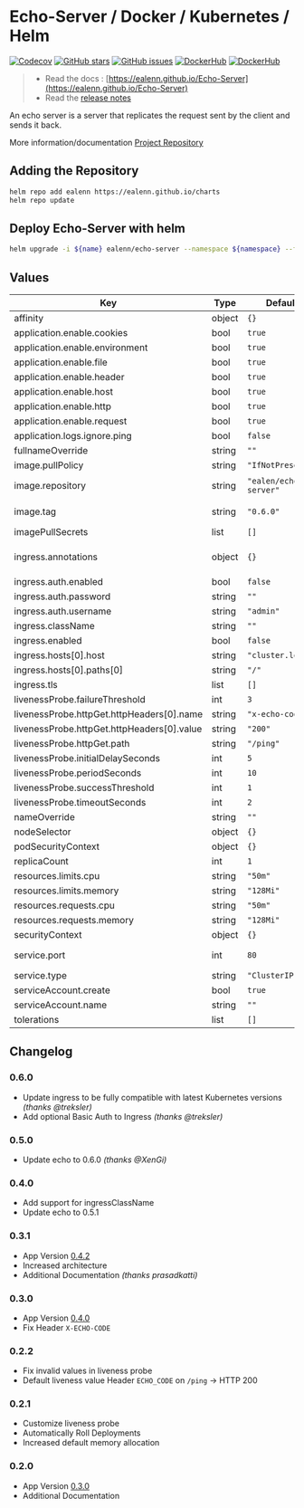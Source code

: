 # Echo-Server / Docker / Kubernetes / Helm

[![Codecov](https://img.shields.io/codecov/c/github/ealenn/echo-server?style=for-the-badge&logo=codecov)](https://codecov.io/gh/Ealenn/Echo-Server)
[![GitHub stars](https://img.shields.io/github/stars/Ealenn/Echo-Server?style=for-the-badge&logo=github)](https://github.com/Ealenn/Echo-Server/stargazers)
[![GitHub issues](https://img.shields.io/github/issues/Ealenn/Echo-Server?style=for-the-badge&logo=github)](https://github.com/Ealenn/Echo-Server/issues)
[![DockerHub](https://img.shields.io/docker/pulls/ealen/echo-server.svg?style=for-the-badge&logo=docker)](https://hub.docker.com/repository/docker/ealen/echo-server)
[![DockerHub](https://img.shields.io/badge/SIZE-%3C%2030%20MB-1488C6?style=for-the-badge&logo=docker)](https://hub.docker.com/repository/docker/ealen/echo-server)

> - Read the docs : [https://ealenn.github.io/Echo-Server](https://ealenn.github.io/Echo-Server)
> - Read the [release notes](https://github.com/Ealenn/Echo-Server/releases)

An echo server is a server that replicates the request sent by the client and sends it back.

More information/documentation [Project Repository](https://github.com/Ealenn/Echo-Server)

## Adding the Repository

```bash
helm repo add ealenn https://ealenn.github.io/charts
helm repo update
```

## Deploy Echo-Server with helm

```bash
helm upgrade -i ${name} ealenn/echo-server --namespace ${namespace} --force
```

## Values

| Key | Type | Default | Description |
|-----|------|---------|-------------|
| affinity | object | `{}` |  |
| application.enable.cookies | bool | `true` | Enable cookies in response |
| application.enable.environment | bool | `true` | Enable environment in response |
| application.enable.file | bool | `true` | Enable file in response |
| application.enable.header | bool | `true` | Enable custom header in response |
| application.enable.host | bool | `true` | Enable host in response |
| application.enable.http | bool | `true` | Enable http in response |
| application.enable.request | bool | `true` | Enable request in response |
| application.logs.ignore.ping | bool | `false` | Don't log ping request on route `/ping` |
| fullnameOverride | string | `""` |  |
| image.pullPolicy | string | `"IfNotPresent"` |  |
| image.repository | string | `"ealen/echo-server"` | https://hub.docker.com/r/ealen/echo-server |
| image.tag | string | `"0.6.0"` | https://github.com/Ealenn/Echo-Server/releases |
| imagePullSecrets | list | `[]` |  |
| ingress.annotations | object | `{}` | Example `kubernetes.io/ingress.class: nginx` for Nginx Ingress |
| ingress.auth.enabled | bool | `false` |  |
| ingress.auth.password | string | `""` |  |
| ingress.auth.username | string | `"admin"` |  |
| ingress.className | string | `""` | Example `nginx` for Nginx Ingress |
| ingress.enabled | bool | `false` | Enable ingress |
| ingress.hosts[0].host | string | `"cluster.local"` |  |
| ingress.hosts[0].paths[0] | string | `"/"` |  |
| ingress.tls | list | `[]` |  |
| livenessProbe.failureThreshold | int | `3` |  |
| livenessProbe.httpGet.httpHeaders[0].name | string | `"x-echo-code"` |  |
| livenessProbe.httpGet.httpHeaders[0].value | string | `"200"` |  |
| livenessProbe.httpGet.path | string | `"/ping"` |  |
| livenessProbe.initialDelaySeconds | int | `5` |  |
| livenessProbe.periodSeconds | int | `10` |  |
| livenessProbe.successThreshold | int | `1` |  |
| livenessProbe.timeoutSeconds | int | `2` |  |
| nameOverride | string | `""` |  |
| nodeSelector | object | `{}` |  |
| podSecurityContext | object | `{}` |  |
| replicaCount | int | `1` | Pod replicas |
| resources.limits.cpu | string | `"50m"` |  |
| resources.limits.memory | string | `"128Mi"` |  |
| resources.requests.cpu | string | `"50m"` |  |
| resources.requests.memory | string | `"128Mi"` |  |
| securityContext | object | `{}` |  |
| service.port | int | `80` | For k8s >= 1.19 use port number not name |
| service.type | string | `"ClusterIP"` |  |
| serviceAccount.create | bool | `true` |  |
| serviceAccount.name | string | `""` |  |
| tolerations | list | `[]` |  |

## Changelog

### 0.6.0

- Update ingress to be fully compatible with latest Kubernetes versions *(thanks @treksler)*
- Add optional Basic Auth to Ingress *(thanks @treksler)*

### 0.5.0

- Update echo to 0.6.0 *(thanks @XenGi)*

### 0.4.0

- Add support for ingressClassName
- Update echo to 0.5.1

### 0.3.1

- App Version [0.4.2](https://github.com/Ealenn/Echo-Server/releases/tag/0.4.2)
- Increased architecture
- Additional Documentation *(thanks prasadkatti)*

### 0.3.0

- App Version [0.4.0](https://github.com/Ealenn/Echo-Server/releases/tag/0.4.0)
- Fix Header `X-ECHO-CODE`

### 0.2.2

- Fix invalid values in liveness probe
- Default liveness value Header `ECHO_CODE` on `/ping` -> HTTP 200

### 0.2.1

- Customize liveness probe
- Automatically Roll Deployments
- Increased default memory allocation

### 0.2.0

- App Version [0.3.0](https://github.com/Ealenn/Echo-Server/releases/tag/0.3.0)
- Additional Documentation
